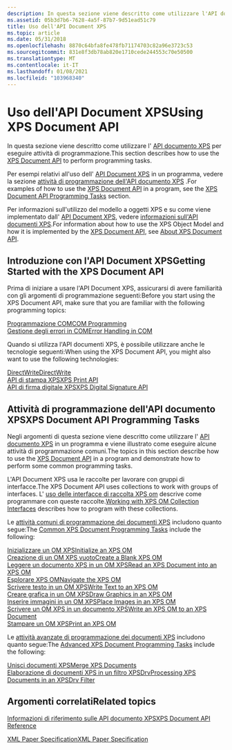 ```yaml
---
description: In questa sezione viene descritto come utilizzare l'API documento XPS per eseguire attività di programmazione.
ms.assetid: 05b3d7b6-7628-4a5f-87b7-9d51ead51c79
title: Uso dell'API Document XPS
ms.topic: article
ms.date: 05/31/2018
ms.openlocfilehash: 8870c64bfa8fe478fb71174703c82a96e3723c53
ms.sourcegitcommit: 831e8f3db78ab820e1710cede244553c70e50500
ms.translationtype: MT
ms.contentlocale: it-IT
ms.lasthandoff: 01/08/2021
ms.locfileid: "103968340"
---
```

# <a name="using-xps-document-api"></a><span data-ttu-id="f2081-103">Uso dell'API Document XPS</span><span class="sxs-lookup"><span data-stu-id="f2081-103">Using XPS Document API</span></span>

<span data-ttu-id="f2081-104">In questa sezione viene descritto come utilizzare l' [API documento XPS](documents-xps.md) per eseguire attività di programmazione.</span><span class="sxs-lookup"><span data-stu-id="f2081-104">This section describes how to use the [XPS Document API](documents-xps.md) to perform programming tasks.</span></span>

<span data-ttu-id="f2081-105">Per esempi relativi all'uso dell' [API Document XPS](documents-xps.md) in un programma, vedere la sezione [attività di programmazione dell'API documento XPS](#xps-document-api-programming-tasks) .</span><span class="sxs-lookup"><span data-stu-id="f2081-105">For examples of how to use the [XPS Document API](documents-xps.md) in a program, see the [XPS Document API Programming Tasks](#xps-document-api-programming-tasks) section.</span></span>

<span data-ttu-id="f2081-106">Per informazioni sull'utilizzo del modello a oggetti XPS e su come viene implementato dall' [API Document XPS](documents-xps.md), vedere [informazioni sull'API documenti XPS](about-xps-document-api.md).</span><span class="sxs-lookup"><span data-stu-id="f2081-106">For information about how to use the XPS Object Model and how it is implemented by the [XPS Document API](documents-xps.md), see [About XPS Document API](about-xps-document-api.md).</span></span>

## <a name="getting-started-with-the-xps-document-api"></a><span data-ttu-id="f2081-107">Introduzione con l'API Document XPS</span><span class="sxs-lookup"><span data-stu-id="f2081-107">Getting Started with the XPS Document API</span></span>

<span data-ttu-id="f2081-108">Prima di iniziare a usare l'API Document XPS, assicurarsi di avere familiarità con gli argomenti di programmazione seguenti:</span><span class="sxs-lookup"><span data-stu-id="f2081-108">Before you start using the XPS Document API, make sure that you are familiar with the following programming topics:</span></span><dl>

[<span data-ttu-id="f2081-109">Programmazione COM</span><span class="sxs-lookup"><span data-stu-id="f2081-109">COM Programming</span></span>](/windows/desktop/com/component-object-model--com--portal)  
[<span data-ttu-id="f2081-110">Gestione degli errori in COM</span><span class="sxs-lookup"><span data-stu-id="f2081-110">Error Handling in COM</span></span>](/windows/desktop/com/error-handling-in-com)  
</dl>

<span data-ttu-id="f2081-111">Quando si utilizza l'API documenti XPS, è possibile utilizzare anche le tecnologie seguenti:</span><span class="sxs-lookup"><span data-stu-id="f2081-111">When using the XPS Document API, you might also want to use the following technologies:</span></span><dl>

[<span data-ttu-id="f2081-112">DirectWrite</span><span class="sxs-lookup"><span data-stu-id="f2081-112">DirectWrite</span></span>](/windows/desktop/DirectWrite/direct-write-portal)  
[<span data-ttu-id="f2081-113">API di stampa XPS</span><span class="sxs-lookup"><span data-stu-id="f2081-113">XPS Print API</span></span>](./printing-with-the-xpsprint-api.md)  
[<span data-ttu-id="f2081-114">API di firma digitale XPS</span><span class="sxs-lookup"><span data-stu-id="f2081-114">XPS Digital Signature API</span></span>](xps-digital-signatures.md)  
</dl>

## <a name="xps-document-api-programming-tasks"></a><span data-ttu-id="f2081-115">Attività di programmazione dell'API documento XPS</span><span class="sxs-lookup"><span data-stu-id="f2081-115">XPS Document API Programming Tasks</span></span>

<span data-ttu-id="f2081-116">Negli argomenti di questa sezione viene descritto come utilizzare l' [API documento XPS](documents-xps.md) in un programma e viene illustrato come eseguire alcune attività di programmazione comuni.</span><span class="sxs-lookup"><span data-stu-id="f2081-116">The topics in this section describe how to use the [XPS Document API](documents-xps.md) in a program and demonstrate how to perform some common programming tasks.</span></span>

<span data-ttu-id="f2081-117">L'API Document XPS usa le raccolte per lavorare con gruppi di interfacce.</span><span class="sxs-lookup"><span data-stu-id="f2081-117">The XPS Document API uses collections to work with groups of interfaces.</span></span> <span data-ttu-id="f2081-118">L' [uso delle interfacce di raccolta XPS om](working-with-xps-object-model-collection-interfaces.md) descrive come programmare con queste raccolte.</span><span class="sxs-lookup"><span data-stu-id="f2081-118">[Working with XPS OM Collection Interfaces](working-with-xps-object-model-collection-interfaces.md) describes how to program with these collections.</span></span>

<span data-ttu-id="f2081-119">Le [attività comuni di programmazione dei documenti XPS](common-xps-document-tasks.md) includono quanto segue:</span><span class="sxs-lookup"><span data-stu-id="f2081-119">The [Common XPS Document Programming Tasks](common-xps-document-tasks.md) include the following:</span></span>

<dl>

[<span data-ttu-id="f2081-120">Inizializzare un OM XPS</span><span class="sxs-lookup"><span data-stu-id="f2081-120">Initialize an XPS OM</span></span>](xps-object-model-initialization.md)  
[<span data-ttu-id="f2081-121">Creazione di un OM XPS vuoto</span><span class="sxs-lookup"><span data-stu-id="f2081-121">Create a Blank XPS OM</span></span>](create-a-blank-xps-om.md)  
[<span data-ttu-id="f2081-122">Leggere un documento XPS in un OM XPS</span><span class="sxs-lookup"><span data-stu-id="f2081-122">Read an XPS Document into an XPS OM</span></span>](read-an-xps-document-into-an-xps-om.md)  
[<span data-ttu-id="f2081-123">Esplorare XPS OM</span><span class="sxs-lookup"><span data-stu-id="f2081-123">Navigate the XPS OM</span></span>](navigate-the-xps-om.md)  
[<span data-ttu-id="f2081-124">Scrivere testo in un OM XPS</span><span class="sxs-lookup"><span data-stu-id="f2081-124">Write Text to an XPS OM</span></span>](write-text-to-an-xps-om.md)  
[<span data-ttu-id="f2081-125">Creare grafica in un OM XPS</span><span class="sxs-lookup"><span data-stu-id="f2081-125">Draw Graphics in an XPS OM</span></span>](draw-graphics-in-an-xps-om.md)  
[<span data-ttu-id="f2081-126">Inserire immagini in un OM XPS</span><span class="sxs-lookup"><span data-stu-id="f2081-126">Place Images in an XPS OM</span></span>](place-images-in-an-xps-om.md)  
[<span data-ttu-id="f2081-127">Scrivere un OM XPS in un documento XPS</span><span class="sxs-lookup"><span data-stu-id="f2081-127">Write an XPS OM to an XPS Document</span></span>](write-an-xps-om-to-an-xps-document.md)  
[<span data-ttu-id="f2081-128">Stampare un OM XPS</span><span class="sxs-lookup"><span data-stu-id="f2081-128">Print an XPS OM</span></span>](print-an-xps-om.md)  
  
</dl>

<span data-ttu-id="f2081-129">Le [attività avanzate di programmazione dei documenti XPS](advanced-xps-document-tasks.md) includono quanto segue:</span><span class="sxs-lookup"><span data-stu-id="f2081-129">The [Advanced XPS Document Programming Tasks](advanced-xps-document-tasks.md) include the following:</span></span>

<dl>

[<span data-ttu-id="f2081-130">Unisci documenti XPS</span><span class="sxs-lookup"><span data-stu-id="f2081-130">Merge XPS Documents</span></span>](merging-xps-documents.md)  
[<span data-ttu-id="f2081-131">Elaborazione di documenti XPS in un filtro XPSDrv</span><span class="sxs-lookup"><span data-stu-id="f2081-131">Processing XPS Documents in an XPSDrv Filter</span></span>](processing-xps-documents-in-an-xpsdrv-filter.md)  
</dl>

## <a name="related-topics"></a><span data-ttu-id="f2081-132">Argomenti correlati</span><span class="sxs-lookup"><span data-stu-id="f2081-132">Related topics</span></span>

<dl> <span data-ttu-id="f2081-133"><dt>


</dt> <dt></span><span class="sxs-lookup"><span data-stu-id="f2081-133"><dt>


</dt> <dt></span></span>

[<span data-ttu-id="f2081-134">Informazioni di riferimento sulle API documento XPS</span><span class="sxs-lookup"><span data-stu-id="f2081-134">XPS Document API Reference</span></span>](xps-programming-reference.md)
</dt> <dt>

[<span data-ttu-id="f2081-135">XML Paper Specification</span><span class="sxs-lookup"><span data-stu-id="f2081-135">XML Paper Specification</span></span>](https://www.ecma-international.org/activities/XML%20Paper%20Specification/XPS%20Standard%20WD%201.6.pdf)
</dt> </dl>

 

 
